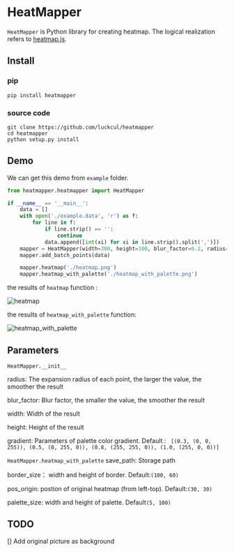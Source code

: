 # HeatMapper

`HeatMapper` is Python library for creating heatmap. The logical realization refers to [heatmap.js](https://github.com/pa7/heatmap.js).

## Install 

### pip 

`pip install heatmapper`

### source code

```shell
git clone https://github.com/luckcul/heatmapper
cd heatmapper
python setup.py install
```

## Demo

We can get this demo from `example` folder.

```python
from heatmapper.heatmapper import HeatMapper

if __name__ == '__main__':
    data = []
    with open('./example.data', 'r') as f:
        for line in f:
            if line.strip() == '':
                continue
            data.append([int(xi) for xi in line.strip().split(',')])
    mapper = HeatMapper(width=300, height=100, blur_factor=0.2, radius=10)
    mapper.add_batch_points(data)

    mapper.heatmap('./heatmap.png')
    mapper.heatmap_with_palette('./heatmap_with_palette.png')

```
 the results of `heatmap` function :

![heatmap](https://user-images.githubusercontent.com/10364724/110246263-e9912d80-7fa1-11eb-8aa6-dae80d6fe148.png)

the results of `heatmap_with_palette` function:

![heatmap_with_palette](https://user-images.githubusercontent.com/10364724/110246281-ff9eee00-7fa1-11eb-980f-5ddfadadd5b4.png)

## Parameters
`HeatMapper.__init__` 

radius: The expansion radius of each point, the larger the value, the smoother the result

blur_factor: Blur factor, the smaller the value, the smoother the result

width: Width of the result

height: Height of the result

gradient: Parameters of palette color gradient. Default : ` [(0.3, (0, 0, 255)), (0.5, (0, 255, 0)), (0.8, (255, 255, 0)), (1.0, (255, 0, 0))]`
    



`HeatMapper.heatmap_with_palette`
save_path: Storage path

border_size： width and height of border.  Default:`(100, 60)`

pos_origin: postion of original heatmap (from left-top).  Default:`(30, 30)`

palette_size: width and height of palette. Default`(5, 100)`



## TODO
[] Add original picture as background